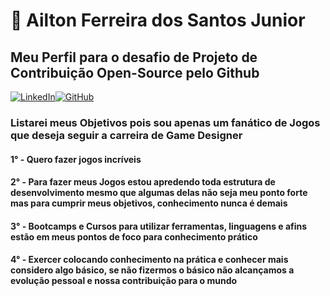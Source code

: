 
# 🦝 Ailton Ferreira dos Santos Junior

## Meu Perfil para o desafio de Projeto de Contribuição Open-Source pelo Github

[![LinkedIn](https://img.shields.io/badge/LinkedIn-000?style=for-the-badge&logo=linkedin&logoColor=0E76A8)](https://www.linkedin.com/in/ailtonfsjuniordev/)[![GitHub](https://img.shields.io/badge/GitHbt-000?style=for-the-badge&logo=github&logoColor=white)](https://github.com/AiltonFSJunior)

### Listarei meus Objetivos pois sou apenas um fanático de Jogos que deseja seguir a carreira de Game Designer

#### 1° - Quero fazer jogos incríveis
#### 2° - Para fazer meus Jogos estou apredendo toda estrutura de desenvolvimento mesmo que algumas delas não seja meu ponto forte mas para cumprir meus objetivos, conhecimento nunca é demais
#### 3° - Bootcamps e Cursos para utilizar ferramentas, linguagens e afins estão em meus pontos de foco para conhecimento prático
#### 4° - Exercer colocando conhecimento na prática e conhecer mais considero algo básico, se não fizermos o básico não alcançamos a evolução pessoal e nossa contribuição para o mundo

